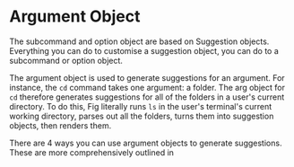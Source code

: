 # Argument Object

The subcommand and option object are based on Suggestion objects. Everything you can do to customise a suggestion object, you can do to a subcommand or option object.


The argument object is used to generate suggestions for an argument. For instance, the `cd` command takes one argument: a folder. The arg object for `cd` therefore generates suggestions for all of the folders in a user's current directory. To do this, Fig literally runs `ls` in the user's terminal's current working directory, parses out all the folders, turns them into suggestion objects, then renders them.

There are 4 ways you can use argument objects to generate suggestions. These are more comprehensively outlined in 